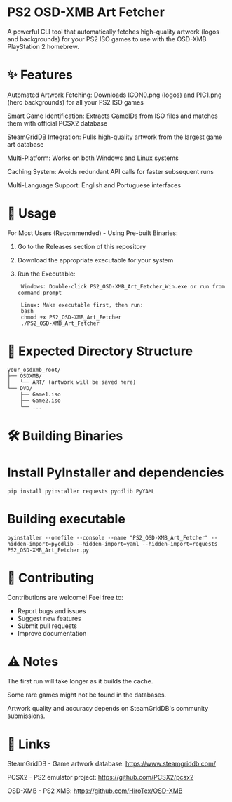 # PS2 OSD-XMB Art Fetcher
A powerful CLI tool that automatically fetches high-quality artwork (logos and backgrounds) for your PS2 ISO games to use with the OSD-XMB PlayStation 2 homebrew.

# ✨ Features
Automated Artwork Fetching: Downloads ICON0.png (logos) and PIC1.png (hero backgrounds) for all your PS2 ISO games

Smart Game Identification: Extracts GameIDs from ISO files and matches them with official PCSX2 database

SteamGridDB Integration: Pulls high-quality artwork from the largest game art database

Multi-Platform: Works on both Windows and Linux systems

Caching System: Avoids redundant API calls for faster subsequent runs

Multi-Language Support: English and Portuguese interfaces

# 🚀 Usage
For Most Users (Recommended) - Using Pre-built Binaries:

1. Go to the Releases section of this repository
2. Download the appropriate executable for your system
3. Run the Executable:

        Windows: Double-click PS2_OSD-XMB_Art_Fetcher_Win.exe or run from command prompt

        Linux: Make executable first, then run:
        bash
        chmod +x PS2_OSD-XMB_Art_Fetcher
        ./PS2_OSD-XMB_Art_Fetcher

# 📁 Expected Directory Structure

    your_osdxmb_root/
    ├── OSDXMB/
    │   └── ART/ (artwork will be saved here)
    └── DVD/
        ├── Game1.iso
        ├── Game2.iso
        └── ...

# 🛠️ Building Binaries

# Install PyInstaller and dependencies
    pip install pyinstaller requests pycdlib PyYAML

# Building executable
    pyinstaller --onefile --console --name "PS2_OSD-XMB_Art_Fetcher" --hidden-import=pycdlib --hidden-import=yaml --hidden-import=requests PS2_OSD-XMB_Art_Fetcher.py

# 🤝 Contributing

Contributions are welcome! Feel free to:

- Report bugs and issues
- Suggest new features
- Submit pull requests
- Improve documentation

# ⚠️ Notes

The first run will take longer as it builds the cache.

Some rare games might not be found in the databases.

Artwork quality and accuracy depends on SteamGridDB's community submissions.

# 🔗 Links

SteamGridDB - Game artwork database: https://www.steamgriddb.com/

PCSX2 - PS2 emulator project: https://github.com/PCSX2/pcsx2

OSD-XMB - PS2 XMB: https://github.com/HiroTex/OSD-XMB

